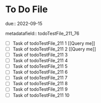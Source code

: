 # To Do File

due:: 2022-09-15

metadatafield:: todoTestFile_211_76

- [ ] Task of todoTestFile_211 1 [[Query me]]
- [ ] Task of todoTestFile_211 2 [[Query me]]
- [ ] Task of todoTestFile_211 3
- [ ] Task of todoTestFile_211 4
- [ ] Task of todoTestFile_211 5
- [ ] Task of todoTestFile_211 6
- [ ] Task of todoTestFile_211 7
- [ ] Task of todoTestFile_211 8
- [ ] Task of todoTestFile_211 9
- [ ] Task of todoTestFile_211 10